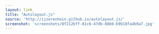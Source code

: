 ```yaml
---
layout: link
title: "Autolayout.js"
source: 'http://ijzerenhein.github.io/autolayout.js/'
screenshot: 'screenshots/0f212bff-81c6-47db-88b0-b9b18fa4b9a7.jpg'
---
```


